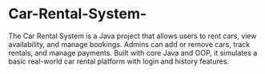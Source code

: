 # Car-Rental-System-
The Car Rental System is a Java project that allows users to rent cars, view availability, and manage bookings. Admins can add or remove cars, track rentals, and manage payments. Built with core Java and OOP, it simulates a basic real-world car rental platform with login and history features.
